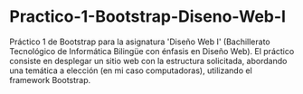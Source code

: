 # Practico-1-Bootstrap-Diseno-Web-I
Práctico 1 de Bootstrap para la asignatura 'Diseño Web I' (Bachillerato Tecnológico de Informática Bilingüe con énfasis en Diseño Web).
El práctico consiste en desplegar un sitio web con la estructura solicitada, abordando una temática a elección (en mi caso computadoras), utilizando el framework Bootstrap.
